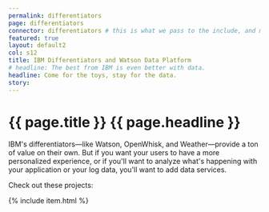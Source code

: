 ```yaml
---
permalink: differentiators
page: differentiators
connector: differentiators # this is what we pass to the include, and matches the strategy collection
featured: true
layout: default2
col: s12
title: IBM Differentiators and Watson Data Platform
# headline: The best from IBM is even better with data.
headline: Come for the toys, stay for the data.
story:
---
```


# <span>{{ page.title }}</span> {{ page.headline }}

IBM's differentiators—like Watson, OpenWhisk, and Weather—provide a ton of value on their own. But if you want your users to have a more personalized experience, or if you'll want to analyze what's happening with your application or your log data, you'll want to add data services. 

Check out these projects:

{% include item.html %}
